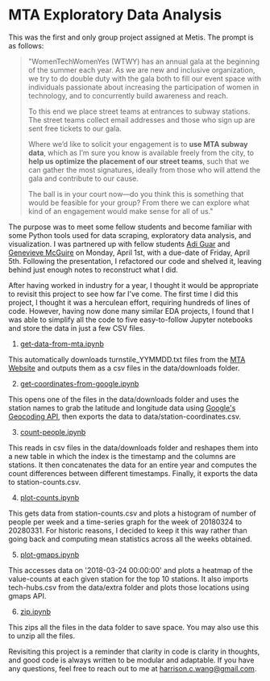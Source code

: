 # MTA Exploratory Data Analysis

This was the first and only group project assigned at Metis. The prompt is as follows:

> "WomenTechWomenYes (WTWY) has an annual gala at the beginning of the summer each year. As we are new and inclusive organization, we try to do double duty with the gala both to fill our event space with individuals passionate about increasing the participation of women in technology, and to concurrently build awareness and reach.
>
> To this end we place street teams at entrances to subway stations. The street teams collect email addresses and those who sign up are sent free tickets to our gala.
>
> Where we’d like to solicit your engagement is to **use MTA subway data**, which as I’m sure you know is available freely from the city, to **help us optimize the placement of our street teams**, such that we can gather the most signatures, ideally from those who will attend the gala and contribute to our cause.
>
> The ball is in your court now—do you think this is something that would be feasible for your group? From there we can explore what kind of an engagement would make sense for all of us."
>

The purpose was to meet some fellow students and become familiar with some Python tools used for data scraping, exploratory data analysis, and visualization. I was partnered up with fellow students [Adi Guar](https://www.linkedin.com/in/gaur1/) and [Genevieve McGuire](https://www.linkedin.com/in/genevieve-mcguire/) on Monday, April 1st, with a due-date of Friday, April 5th. Following the presentation, I refactored our code and shelved it, leaving behind just enough notes to reconstruct what I did.

After having worked in industry for a year, I thought it would be appropriate to revisit this project to see how far I've come. The first time I did this project, I thought it was a herculean effort, requiring hundreds of lines of code. However, having now done many similar EDA projects, I found that I was able to simplify all the code to five easy-to-follow Jupyter notebooks and store the data in just a few CSV files.

1. [get-data-from-mta.ipynb](https://github.com/harrisonized/mta/blob/master/get-data-from-mta.ipynb)

This automatically downloads turnstile_YYMMDD.txt files from the [MTA Website](http://web.mta.info/developers/turnstile.html) and outputs them as a csv files in the data/downloads folder.

2. [get-coordinates-from-google.ipynb](https://github.com/harrisonized/mta/blob/master/get-coordinates-from-google.ipynb)

This opens one of the files in the data/downloads folder and uses the station names to grab the latitude and longitude data using [Google's Geocoding API](https://geocoder.readthedocs.io/), then exports the data to data/station-coordinates.csv.

3. [count-people.ipynb](https://github.com/harrisonized/mta/blob/master/count-people.ipynb)

This reads in csv files in the data/downloads folder and reshapes them into a new table in which the index is the timestamp and the columns are stations. It then concatenates the data for an entire year and computes the count differences between different timestamps. Finally, it exports the data to station-counts.csv.

4. [plot-counts.ipynb](https://github.com/harrisonized/mta/blob/master/plot-counts.ipynb)

This gets data from station-counts.csv and plots a histogram of number of people per week and a time-series graph for the week of 20180324 to 20280331. For historic reasons, I decided to keep it this way rather than going back and computing mean statistics across all the weeks obtained.

5. [plot-gmaps.ipynb](https://github.com/harrisonized/mta/blob/master/plot-gmaps.ipynb)

This accesses data on '2018-03-24 00:00:00' and plots a heatmap of the value-counts at each given station for the top 10 stations. It also imports tech-hubs.csv from the data/extra folder and plots those locations using gmaps API.

6. [zip.ipynb](https://github.com/harrisonized/mta/blob/master/zip.ipynb)

This zips all the files in the data folder to save space. You may also use this to unzip all the files.

Revisiting this project is a reminder that clarity in code is clarity in thoughts, and good code is always written to be modular and adaptable. If you have any questions, feel free to reach out to me at [harrison.c.wang@gmail.com](mailto:harrison.c.wang@gmail.com).